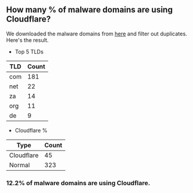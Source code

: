 ## How many % of malware domains are using Cloudflare?


We downloaded the malware domains from [here](https://urlhaus.abuse.ch) and filter out duplicates.
Here's the result.


[//]: # (start replacement)


- Top 5 TLDs

| TLD | Count |
| --- | --- |
| com | 181 |
| net | 22 |
| za | 14 |
| org | 11 |
| de | 9 |


- Cloudflare %

| Type | Count |
| --- | --- |
| Cloudflare | 45 |
| Normal | 323 |


### 12.2% of malware domains are using Cloudflare.